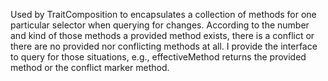 Used by TraitComposition to encapsulates a collection of methods for one particular selector when querying for changes. According to the number and kind of those methods a provided method exists, there is a conflict or there are no provided nor conflicting methods at all. I provide the interface to query for those situations, e.g., effectiveMethod returns the provided method or the conflict marker method.